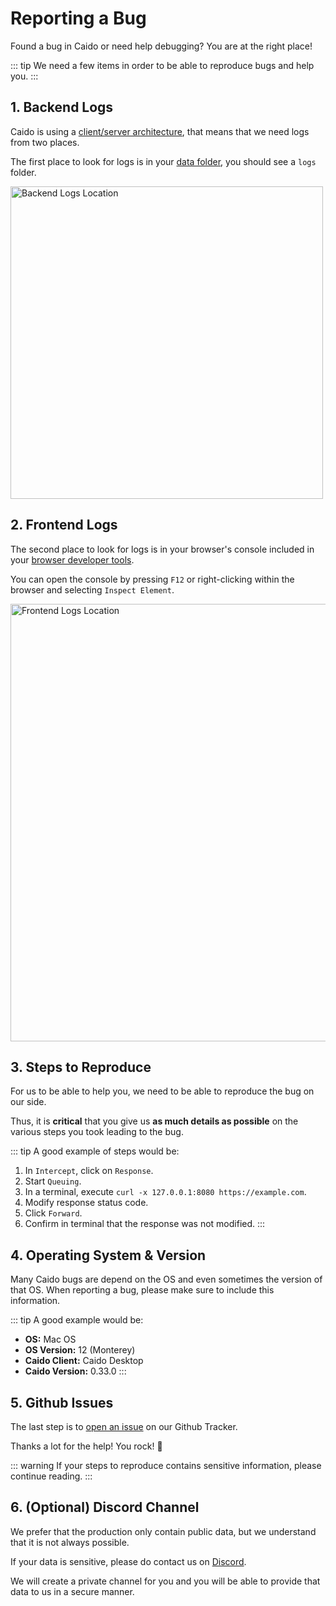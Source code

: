 # Reporting a Bug

Found a bug in Caido or need help debugging? You are at the right place!

::: tip
We need a few items in order to be able to reproduce bugs and help you.
:::

## 1. Backend Logs

Caido is using a [client/server architecture](/concepts/essentials/instances.md), that means that we need logs from two places.

The first place to look for logs is in your [data folder](/reference/configuration/data_location.md), you should see a `logs` folder.

<img width="500" alt="Backend Logs Location" src="/_images/backend_logs.png" center/>

## 2. Frontend Logs

The second place to look for logs is in your browser's console included in your [browser developer tools](https://developer.mozilla.org/en-US/docs/Learn/Common_questions/Tools_and_setup/What_are_browser_developer_tools).

You can open the console by pressing `F12` or right-clicking within the browser and selecting `Inspect Element`.

<img width="700" alt="Frontend Logs Location" src="/_images/frontend_logs.png" center/>

## 3. Steps to Reproduce

For us to be able to help you, we need to be able to reproduce the bug on our side.

Thus, it is **critical** that you give us **as much details as possible** on the various steps you took leading to the bug.

::: tip
A good example of steps would be:

1. In `Intercept`, click on `Response`.
2. Start `Queuing`.
3. In a terminal, execute `curl -x 127.0.0.1:8080 https://example.com`.
4. Modify response status code.
5. Click `Forward`.
6. Confirm in terminal that the response was not modified.
:::

## 4. Operating System & Version

Many Caido bugs are depend on the OS and even sometimes the version of that OS.
When reporting a bug, please make sure to include this information.

::: tip
A good example would be:

- **OS:** Mac OS
- **OS Version:** 12 (Monterey)
- **Caido Client:** Caido Desktop
- **Caido Version:** 0.33.0
:::

## 5. Github Issues

The last step is to [open an issue](https://github.com/caido/caido/issues/new?assignees=&labels=&projects=&template=bug.md&title=) on our Github Tracker.

Thanks a lot for the help! You rock! 🤘

::: warning
If your steps to reproduce contains sensitive information, please continue reading.
:::

## 6. (Optional) Discord Channel

We prefer that the production only contain public data, but we understand that it is not always possible.

If your data is sensitive, please do contact us on [Discord](https://links.caido.io/www-discord).

We will create a private channel for you and you will be able to provide that data to us in a secure manner.
